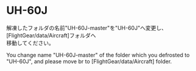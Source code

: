 # UH-60J
解凍したフォルダの名前"UH-60J-master"を"UH-60J"へ変更し、[FlightGear/data/Aircraft]フォルダへ<br>移動してください。

You change name "UH-60J-master" of the folder which you defrosted to "UH-60J", and please move br to [FlightGear/data/Aircraft] folder.
